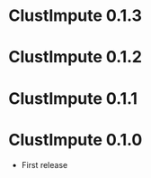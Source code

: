 # ClustImpute 0.1.3

# ClustImpute 0.1.2

# ClustImpute 0.1.1

# ClustImpute 0.1.0

* First release
